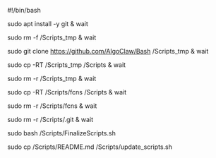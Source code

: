 #!/bin/bash

sudo apt install -y git & wait

sudo rm -f /Scripts_tmp & wait

sudo git clone https://github.com/AlgoClaw/Bash /Scripts_tmp & wait

sudo cp -RT /Scripts_tmp /Scripts & wait

sudo rm -r /Scripts_tmp & wait

sudo cp -RT /Scripts/fcns /Scripts & wait

sudo rm -r /Scripts/fcns & wait

sudo rm -r /Scripts/.git & wait

sudo bash /Scripts/FinalizeScripts.sh

sudo cp /Scripts/README.md /Scripts/update_scripts.sh
